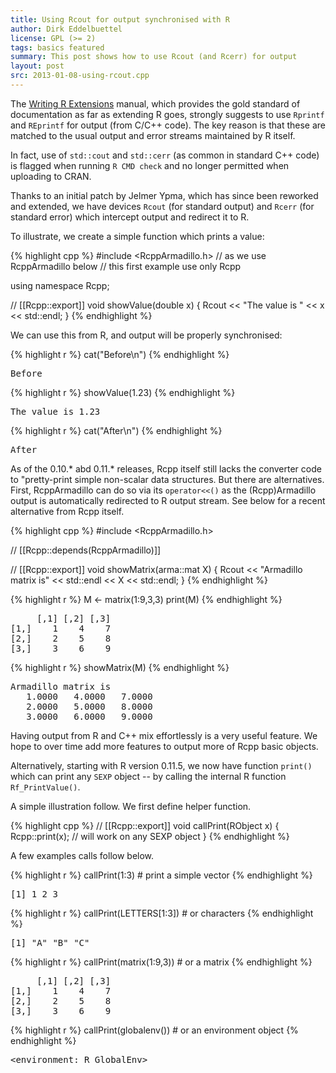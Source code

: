 ```yaml
---
title: Using Rcout for output synchronised with R
author: Dirk Eddelbuettel
license: GPL (>= 2)
tags: basics featured
summary: This post shows how to use Rcout (and Rcerr) for output
layout: post
src: 2013-01-08-using-rcout.cpp
---
```


The [Writing R Extensions](http://cran.r-project.org/doc/manuals/R-exts.html)
manual, which provides the gold standard of documentation as far as
extending R goes, strongly suggests to use `Rprintf` and `REprintf`
for output (from C/C++ code). The key reason is that these are
matched to the usual output and error streams maintained by R
itself.

In fact, use of `std::cout` and `std::cerr` (as common in standard C++ code) is flagged when
running `R CMD check` and no longer permitted when uploading to CRAN.

Thanks to an initial patch by Jelmer Ypma, which has since been
reworked and extended, we have devices `Rcout` (for standard
output) and `Rcerr` (for standard error) which intercept output and
redirect it to R.

To illustrate, we create a simple function which prints a value:


{% highlight cpp %}
#include <RcppArmadillo.h>   // as we use RcppArmadillo below
                             // this first example use only Rcpp 

using namespace Rcpp;

// [[Rcpp::export]]
void showValue(double x) {
    Rcout << "The value is " << x << std::endl;
}
{% endhighlight %}

We can use this from R, and output will be properly synchronised:

{% highlight r %}
cat("Before\n")
{% endhighlight %}



<pre class="output">
Before
</pre>



{% highlight r %}
showValue(1.23)
{% endhighlight %}



<pre class="output">
The value is 1.23
</pre>



{% highlight r %}
cat("After\n")
{% endhighlight %}



<pre class="output">
After
</pre>

As of the 0.10.* abd 0.11.* releases, Rcpp itself still lacks the converter code to
"pretty-print simple non-scalar data structures. But there are alternatives. First, RcppArmadillo can do
so via its `operator<<()` as the (Rcpp)Armadillo output is automatically redirected to R output stream.
See below for a recent alternative from Rcpp itself.

{% highlight cpp %}
#include <RcppArmadillo.h>

// [[Rcpp::depends(RcppArmadillo)]]

// [[Rcpp::export]]
void showMatrix(arma::mat X) {
    Rcout << "Armadillo matrix is" << std::endl << X << std::endl;
}
{% endhighlight %}

{% highlight r %}
M <- matrix(1:9,3,3)
print(M)
{% endhighlight %}



<pre class="output">
     [,1] [,2] [,3]
[1,]    1    4    7
[2,]    2    5    8
[3,]    3    6    9
</pre>



{% highlight r %}
showMatrix(M)
{% endhighlight %}



<pre class="output">
Armadillo matrix is
   1.0000   4.0000   7.0000
   2.0000   5.0000   8.0000
   3.0000   6.0000   9.0000
</pre>

Having output from R and C++ mix effortlessly is a very useful
feature. We hope to over time add more features to output more of
Rcpp basic objects. 

Alternatively, starting with R version 0.11.5, we now have function
`print()` which can print any `SEXP` object -- by calling the internal R
function `Rf_PrintValue()`.

A simple illustration follow. We first define helper function.

{% highlight cpp %}
// [[Rcpp::export]]
void callPrint(RObject x) { 
    Rcpp::print(x);             // will work on any SEXP object
}
{% endhighlight %}

A few examples calls follow below.

{% highlight r %}
callPrint(1:3)             # print a simple vector
{% endhighlight %}



<pre class="output">
[1] 1 2 3
</pre>



{% highlight r %}
callPrint(LETTERS[1:3])    # or characters
{% endhighlight %}



<pre class="output">
[1] &quot;A&quot; &quot;B&quot; &quot;C&quot;
</pre>



{% highlight r %}
callPrint(matrix(1:9,3))   # or a matrix
{% endhighlight %}



<pre class="output">
     [,1] [,2] [,3]
[1,]    1    4    7
[2,]    2    5    8
[3,]    3    6    9
</pre>



{% highlight r %}
callPrint(globalenv())    # or an environment object
{% endhighlight %}



<pre class="output">
&lt;environment: R_GlobalEnv&gt;
</pre>
